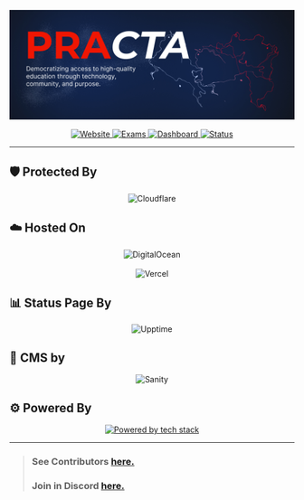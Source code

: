 <p align="center">
  <a href="https://mitpa.tech">
    <img src="https://raw.githubusercontent.com/MITPAcademy/.github/refs/heads/main/PRACTA.jpg" alt="MITPA Logo" />
  </a>
</p>


<p align="center">
  <a href="https://mitpa.tech">
    <img src="https://img.shields.io/badge/Web-mitpa.tech-blue?style=for-the-badge" alt="Website">
  </a>
  <a href="https://files.mitpa.tech">
    <img src="https://img.shields.io/badge/Exams-files.mitpa.tech-green?style=for-the-badge" alt="Exams">
  </a>
  <a href="https://docs.mitpa.tech/dashboard">
    <img src="https://img.shields.io/badge/Dashboard-COMING%20SOON-lightgrey?style=for-the-badge" alt="Dashboard">
  </a>
  <a href="https://status.mitpa.tech">
    <img src="https://img.shields.io/badge/Status-status.mitpa.tech-orange?style=for-the-badge" alt="Status">
  </a>
</p>


---

## 🛡️ Protected By

<p align="center">
  <img src="https://upload.wikimedia.org/wikipedia/commons/thumb/4/4b/Cloudflare_Logo.svg/1200px-Cloudflare_Logo.svg.png" alt="Cloudflare" width="450"/>
</p>

## ☁️ Hosted On

<p align="center">
  <img src="https://miro.medium.com/v2/resize:fit:1400/0*ZbP1CdNMA3wkF82b.png" alt="DigitalOcean" width="450"/>
  <br/><br/>
  <img src="https://ml.globenewswire.com/Resource/Download/3a54c241-a668-4c94-9747-3d3da9da3bf2" alt="Vercel" width="300"/>
</p>

## 📊 Status Page By

<p align="center">
  <img src="https://raw.githubusercontent.com/upptime/upptime.js.org/master/static/img/logo.svg" alt="Upptime" width="300"/>
</p>


## 📝 CMS by
<p align="center">
  <img src="https://www.sanity.io/static/images/favicons/apple-icon-180x180.png" alt="Sanity" width="100"/>
</p>

## ⚙️ Powered By

<p align="center">
  <a href="https://github.com/MITPAcademy">
    <img src="https://skillicons.dev/icons?i=discordjs,react,express,github,githubactions,ts,js,docker" alt="Powered by tech stack"/>
  </a>
</p>

---

> ### See Contributors [here.](../contributors.md)
> 
> ### Join in Discord [here.](https://practa.tech/discord)
